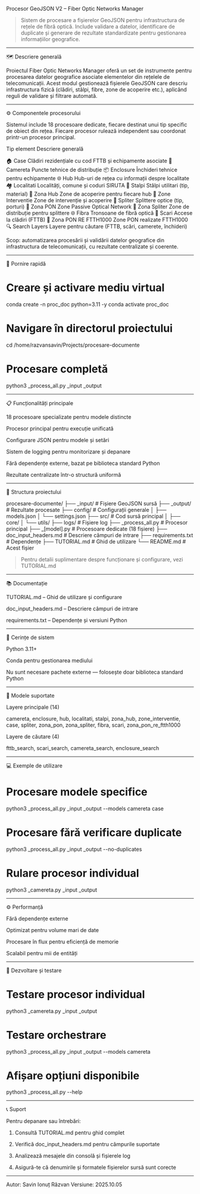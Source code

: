 Procesor GeoJSON V2 – Fiber Optic Networks Manager

> Sistem de procesare a fișierelor GeoJSON pentru infrastructura de rețele de fibră optică. Include validare a datelor, identificare de duplicate și generare de rezultate standardizate pentru gestionarea informațiilor geografice.



---

🗺️ Descriere generală

Proiectul Fiber Optic Networks Manager oferă un set de instrumente pentru procesarea datelor geografice asociate elementelor din rețelele de telecomunicații.
Acest modul gestionează fișierele GeoJSON care descriu infrastructura fizică (clădiri, stâlpi, fibre, zone de acoperire etc.), aplicând reguli de validare și filtrare automată.


---

⚙️ Componentele procesorului

Sistemul include 18 procesoare dedicate, fiecare destinat unui tip specific de obiect din rețea.
Fiecare procesor rulează independent sau coordonat printr-un procesor principal.

Tip element	Descriere generală

🏠 Case	Clădiri rezidențiale cu cod FTTB și echipamente asociate
📡 Camereta	Puncte tehnice de distribuție
📦 Enclosure	Închideri tehnice pentru echipamente
🌐 Hub	Hub-uri de rețea cu informații despre localitate
🏘️ Localitati	Localități, comune și coduri SIRUTA
📶 Stalpi	Stâlpi utilitari (tip, material)
🏢 Zona Hub	Zone de acoperire pentru fiecare hub
🔧 Zone Interventie	Zone de intervenție și acoperire
🔌 Spliter	Splittere optice (tip, porturi)
📡 Zona PON	Zone Passive Optical Network
📶 Zona Spliter	Zone de distribuție pentru splittere
🌐 Fibra	Tronsoane de fibră optică
🏢 Scari	Accese la clădiri (FTTB)
📡 Zona PON RE FTTH1000	Zone PON realizate FTTH1000
🔍 Search Layers	Layere pentru căutare (FTTB, scări, camerete, închideri)


Scop: automatizarea procesării și validării datelor geografice din infrastructura de telecomunicații, cu rezultate centralizate și coerente.


---

🚀 Pornire rapidă

# Creare și activare mediu virtual
conda create -n proc_doc python=3.11 -y
conda activate proc_doc

# Navigare în directorul proiectului
cd /home/razvansavin/Projects/procesare-documente

# Procesare completă
python3 _process_all.py _input _output


---

📋 Funcționalități principale

18 procesoare specializate pentru modele distincte

Procesor principal pentru execuție unificată

Configurare JSON pentru modele și setări

Sistem de logging pentru monitorizare și depanare

Fără dependențe externe, bazat pe biblioteca standard Python

Rezultate centralizate într-o structură uniformă



---

📁 Structura proiectului

procesare-documente/
├── _input/                    # Fișiere GeoJSON sursă
├── _output/                   # Rezultate procesate
├── config/                    # Configurații generale
│   ├── models.json
│   └── settings.json
├── src/                       # Cod sursă principal
│   ├── core/
│   └── utils/
├── logs/                      # Fișiere log
├── _process_all.py            # Procesor principal
├── _[model].py                # Procesoare dedicate (18 fișiere)
├── doc_input_headers.md       # Descriere câmpuri de intrare
├── requirements.txt           # Dependențe
├── TUTORIAL.md                # Ghid de utilizare
└── README.md                  # Acest fișier

> Pentru detalii suplimentare despre funcționare și configurare, vezi TUTORIAL.md




---

📚 Documentație

TUTORIAL.md – Ghid de utilizare și configurare

doc_input_headers.md – Descriere câmpuri de intrare

requirements.txt – Dependențe și versiuni Python



---

🔧 Cerințe de sistem

Python 3.11+

Conda pentru gestionarea mediului

Nu sunt necesare pachete externe — folosește doar biblioteca standard Python



---

🧩 Modele suportate

Layere principale (14)

camereta, enclosure, hub, localitati, stalpi,
zona_hub, zone_interventie, case, spliter,
zona_pon, zona_spliter, fibra, scari,
zona_pon_re_ftth1000

Layere de căutare (4)

fttb_search, scari_search, camereta_search, enclosure_search


---

💻 Exemple de utilizare

# Procesare modele specifice
python3 _process_all.py _input _output --models camereta case

# Procesare fără verificare duplicate
python3 _process_all.py _input _output --no-duplicates

# Rulare procesor individual
python3 _camereta.py _input _output


---

⚙️ Performanță

Fără dependențe externe

Optimizat pentru volume mari de date

Procesare în flux pentru eficiență de memorie

Scalabil pentru mii de entități



---

🧪 Dezvoltare și testare

# Testare procesor individual
python3 _camereta.py _input _output

# Testare orchestrare
python3 _process_all.py _input _output --models camereta

# Afișare opțiuni disponibile
python3 _process_all.py --help


---

📞 Suport

Pentru depanare sau întrebări:

1. Consultă TUTORIAL.md pentru ghid complet


2. Verifică doc_input_headers.md pentru câmpurile suportate


3. Analizează mesajele din consolă și fișierele log


4. Asigură-te că denumirile și formatele fișierelor sursă sunt corecte




---

Autor: Savin Ionuț Răzvan
Versiune: 2025.10.05

